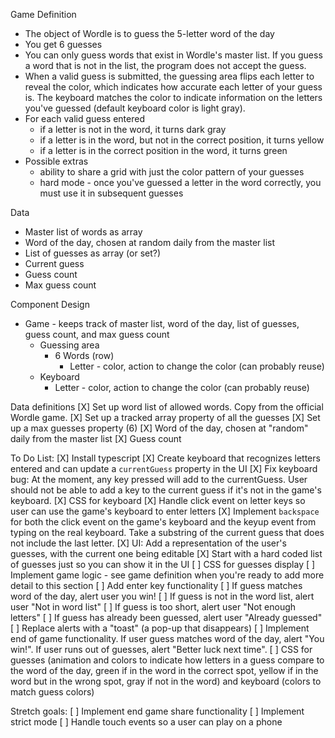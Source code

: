 Game Definition

  - The object of Wordle is to guess the 5-letter word of the day
  - You get 6 guesses
  - You can only guess words that exist in Wordle's master list. If you guess a word that is not in the list, the program does not accept the guess.
  - When a valid guess is submitted, the guessing area flips each letter to reveal the color, which indicates how accurate each letter of your guess is. The keyboard matches the color to indicate information on the letters you've guessed (default keyboard color is light gray).
  - For each valid guess entered
      - if a letter is not in the word, it turns dark gray
      - if a letter is in the word, but not in the correct position, it turns yellow
      - if a letter is in the correct position in the word, it turns green
  - Possible extras
    - ability to share a grid with just the color pattern of your guesses
    - hard mode - once you've guessed a letter in the word correctly, you must use it in subsequent guesses

Data
  - Master list of words as array
  - Word of the day, chosen at random daily from the master list
  - List of guesses as array (or set?)
  - Current guess
  - Guess count
  - Max guess count


Component Design
- Game - keeps track of master list, word of the day, list of guesses, guess count, and max guess count
  - Guessing area
    - 6 Words (row)
      - Letter - color, action to change the color (can probably reuse)
  - Keyboard
    - Letter - color, action to change the color (can probably reuse)

Data definitions
  [X] Set up word list of allowed words. Copy from the official Wordle game.
  [X] Set up a tracked array property of all the guesses
  [X] Set up a max guesses property (6)
  [X] Word of the day, chosen at "random" daily from the master list
  [X] Guess count

To Do List:
[X] Install typescript
[X] Create keyboard that recognizes letters entered and can update a `currentGuess` property in the UI
  [X] Fix keyboard bug: At the moment, any key pressed will add to the currentGuess. User should not be able to add a key to the current guess if it's not in the game's keyboard.
[X] CSS for keyboard
[X] Handle click event on letter keys so user can use the game's keyboard to enter letters
[X] Implement `backspace` for both the click event on the game's keyboard and the keyup event from typing on the real keyboard. Take a substring of the current guess that does not include the last letter.
[X] UI: Add a representation of the user's guesses, with the current one being editable
  [X] Start with a hard coded list of guesses just so you can show it in the UI
[ ] CSS for guesses display
[ ] Implement game logic - see game definition when you're ready to add more detail to this section
[ ] Add enter key functionality
  [ ] If guess matches word of the day, alert user you win!
  [ ] If guess is not in the word list, alert user "Not in word list"
  [ ] If guess is too short, alert user "Not enough letters"
  [ ] If guess has already been guessed, alert user "Already guessed"
[ ] Replace alerts with a "toast" (a pop-up that disappears)
[ ] Implement end of game functionality. If user guess matches word of the day, alert "You win!". If user runs out of guesses, alert "Better luck next time".
[ ] CSS for guesses (animation and colors to indicate how letters in a guess compare to the word of the day, green if in the word in the correct spot, yellow if in the word but in the wrong spot, gray if not in the word) and keyboard (colors to match guess colors)

Stretch goals:
[ ] Implement end game share functionality
[ ] Implement strict mode
[ ] Handle touch events so a user can play on a phone
